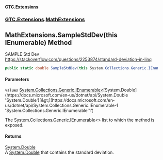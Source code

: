 #### [GTC.Extensions](GTC.Extensions.md 'GTC.Extensions')
### [GTC.Extensions](GTC.Extensions.md#GTC.Extensions 'GTC.Extensions').[MathExtensions](GTC.Extensions.md#GTC.Extensions.MathExtensions 'GTC.Extensions.MathExtensions')

## MathExtensions.SampleStdDev(this IEnumerable<double>) Method

SAMPLE Std Dev  
https://stackoverflow.com/questions/2253874/standard-deviation-in-linq

```csharp
public static double SampleStdDev(this System.Collections.Generic.IEnumerable<double> values);
```
#### Parameters

<a name='GTC.Extensions.MathExtensions.SampleStdDev(thisSystem.Collections.Generic.IEnumerable_double_).values'></a>

`values` [System.Collections.Generic.IEnumerable&lt;](https://docs.microsoft.com/en-us/dotnet/api/System.Collections.Generic.IEnumerable-1 'System.Collections.Generic.IEnumerable`1')[System.Double](https://docs.microsoft.com/en-us/dotnet/api/System.Double 'System.Double')[&gt;](https://docs.microsoft.com/en-us/dotnet/api/System.Collections.Generic.IEnumerable-1 'System.Collections.Generic.IEnumerable`1')

The [System.Collections.Generic.IEnumerable&lt;&gt;](https://docs.microsoft.com/en-us/dotnet/api/System.Collections.Generic.IEnumerable-1 'System.Collections.Generic.IEnumerable`1') list to which the method is exposed.

#### Returns
[System.Double](https://docs.microsoft.com/en-us/dotnet/api/System.Double 'System.Double')  
A [System.Double](https://docs.microsoft.com/en-us/dotnet/api/System.Double 'System.Double') that contains the standard deviation.